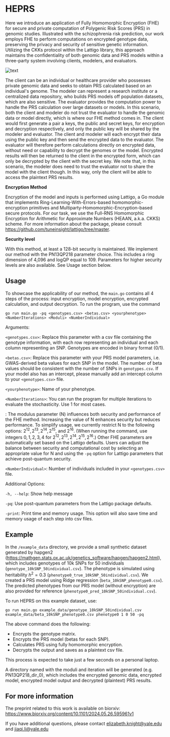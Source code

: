 # HEPRS

Here we introduce an application of Fully Homomorphic Encryption (FHE) for secure and private computation of Polygenic Risk Scores (PRS) in genomic studies. Illustrated with the schizophrenia risk prediction, our work employs FHE to perform computations on encrypted genotype data, preserving the privacy and security of sensitive genetic information. Utilizing the CKKs protocol within the Lattigo library, this approach maintains the confidentiality of both genomic data and PRS models within a three-party system involving clients, modelers, and evaluators. 

![text](fig1.png)

The client can be an individual or healthcare provider who possesses private genomic data and seeks to obtain PRS calculated based on an individual's genome. The modeler can represent a research institute or a centralized data repository, who builds PRS models off population datasets, which are also sensitive. The evaluator provides the computation power to handle the PRS calculation over large datasets or models. In this scenario, both the client and modeler do not trust the evaluator to handle the genomic data or model directly, which is where our FHE method comes in. The client would first generate a pair a keys, the public and secret keys, for encryption and decryption respectively, and only the public key will be shared by the modeler and evaluator. The client and modeler will each encrypt their data using the public key and then send the encrypted data to the evaluator. The evaluator will therefore perform calculations directly on encrypted data, without need or capability to decrypt the genomes or the model. Encrypted results will then be returned to the client in the encrypted form, which can only be decrypted by the client with the secret key. We note that, in this scenario, the modeler does need to trust the evaluator not to share the model with the client though. In this way, only the client will be able to access the plaintext PRS results.

**Encryption Method**

Encryption of the model and inputs is performed using Lattigo, a Go module that implements Ring-Learning-With-Errors-based homomorphic-encryption primitives and Multiparty-Homomorphic-Encryption-based secure protocols. For our task, we use the Full-RNS Homomorphic Encryption for Arithmetic for Approximate Numbers (HEAAN, a.k.a. CKKS) scheme. For more information about the package, please consult https://github.com/tuneinsight/lattigo/tree/master.

**Security level**

With this method, at least a 128-bit security is maintained. We implement our method with the PN13QP218 parameter choice. This includes a ring dimension of 4,096 and logQP equal to 109. Parameters for higher security levels are also available. See Usage section below.

## Usage

To showcase the applicability of our method, the `main.go` contains all 4 steps of the process: input encryption, model encryption, encrypted calculation, and output decryption. To run the program, use the command

`go run main.go -pq <genotypes.csv> <betas.csv> <yourphenotype> <NumberIterations> <Moduli> <NumberIndividual>`

Arguments:

`<genotypes.csv>`: Replace this parameter with a csv file containing the genotype information, with each row representing an individual and each column representing an SNP. Genotypes are encoded in binary format (0/1).

`<betas.csv>`: Replace this parameter with your PRS model parameters, i.e. GWAS-derived beta values for each SNP in the model. The number of beta values should be consistent with the number of SNPs in `genotypes.csv`. If your model also has an intercept, please manually add an intercept column to your `<genotypes.csv>` file.

`<yourphenotype>`: Name of your phenotype.

`<NumberIterations>`: You can run the program for multiple iterations to evaluate the stochasticity. Use 1 for most cases.

<Moduli>: The modulus parameter (N) influences both security and performance of the FHE method. Increasing the value of N enhances security but reduces performance. To simplify usage, we currently restrict N to the following options: $2^{12}, 2^{13}, 2^{14}, 2^{15}$, and $2^{16}$. (When running the command, use integers $0, 1, 2, 3, 4$ for $2^{12}, 2^{13}, 2^{14}, 2^{15}, 2^{16}$.) Other FHE parameters are automatically set based on the Lattigo defaults. Users can adjust the balance between security and computational cost by selecting an appropriate value for N and using the `-pq` option for Lattigo parameters that achieve post-quantum security. 

`<NumberIndividual>`: Number of individuals included in your `<genotypes.csv>` file.

Additional Options:

`-h, --help`: Show help message

`-pq`: Use post-quantum parameters from the Lattigo package defaults.

`-print`: Print time and memory usage. This option will also save time and memory usage of each step into csv files.

## Example

In the `/example_data` directory, we provide a small synthetic dataset generated by hapgen2 (https://mathgen.stats.ox.ac.uk/genetics_software/hapgen/hapgen2.html), which includes genotypes of 10k SNPs for 50 individuals (`genotype_10kSNP_50individual.csv`). The phenotype is simulated using heritability $h^2 = 0.3$ (`phenotype0_true_10kSNP_50individual.csv`). We created a PRS model using Ridge regression (`beta_10kSNP_phenotype0.csv`). The predicted phenotypes from our PRS model (without encryption) are also provided for reference (`phenotype0_pred_10kSNP_50individual.csv`).

To run HEPRS on this example dataset, use:

```
go run main.go example_data/genotype_10kSNP_50individual.csv example_data/beta_10kSNP_phenotype0.csv phenotype0 1 0 50 -pq
```

The above command does the following:

* Encrypts the genotype matrix.
* Encrypts the PRS model (betas for each SNP).
* Calculates PRS using fully homomorphic encryption.
* Decrypts the output and saves as a plaintext csv file.

This process is expected to take just a few seconds on a personal laptop.

A directory named with the moduli and iteration will be generated (e.g. PN13QP218_dir_0), which includes the encrypted genomic data, encrypted model, encrypted model output and decrypted (plaintext) PRS results.

## For more information

The preprint related to this work is available on biorxiv: https://www.biorxiv.org/content/10.1101/2024.05.26.595961v1

If you have additional questions, please contact elizabeth.knight@yale.edu and jiaqi.li@yale.edu 
